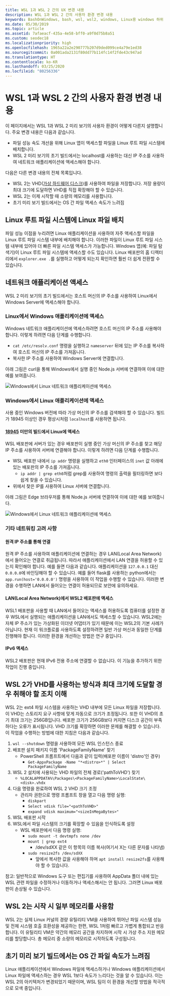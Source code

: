 ```yaml
---
title: WSL 1과 WSL 2 간의 UX 변경 내용
description: WSL 1과 WSL 2 간의 사용자 환경 변경 내용
keywords: BashOnWindows, bash, wsl, wsl2, windows, Linux용 windows 하위 시스템, windows 하위 시스템, ubuntu, debian, suse, windows 10
ms.date: 05/30/2019
ms.topic: article
ms.assetid: 7afaeacf-435a-4e58-bff0-a9f0d75b8a51
ms.custom: seodec18
ms.localizationpriority: high
ms.openlocfilehash: 1965a22a2e290777b207d9ded099ce4a79e1ed38
ms.sourcegitcommit: 0a001ada2131f80dd77b114fc14f2fde43c947ad
ms.translationtype: HT
ms.contentlocale: ko-KR
ms.lasthandoff: 03/25/2020
ms.locfileid: "80256336"
---
```

# <a name="user-experience-changes-between-wsl-1-and-wsl-2"></a>WSL 1과 WSL 2 간의 사용자 환경 변경 내용

이 페이지에서는 WSL 1과 WSL 2 미리 보기의 사용자 환경이 어떻게 다른지 설명합니다. 주요 변경 내용은 다음과 같습니다.

- 파일 성능 속도 개선을 위해 Linux 앱이 액세스할 파일을 Linux 루트 파일 시스템에 배치합니다.
- WSL 2 미리 보기의 초기 빌드에서는 localhost를 사용하는 대신 IP 주소를 사용하여 네트워크 애플리케이션에 액세스해야 합니다.

다음은 다른 변경 내용의 전체 목록입니다.

- WSL 2는 VHD([가상 하드웨어 디스크](https://en.wikipedia.org/wiki/VHD_(file_format)))를 사용하여 파일을 저장합니다. 저장 용량이 최대 크기에 도달하면 VHD를 직접 확장해야 할 수 있습니다.
- WSL 2는 이제 시작할 때 소량의 메모리를 사용합니다.
- 초기 미리 보기 빌드에서는 OS 간 파일 액세스 속도가 느려짐

## <a name="place-your-linux-files-in-your-linux-root-file-system"></a>Linux 루트 파일 시스템에 Linux 파일 배치
파일 성능 이점을 누리려면 Linux 애플리케이션을 사용하여 자주 액세스할 파일을 Linux 루트 파일 시스템 내부에 배치해야 합니다. 이러한 파일이 Linux 루트 파일 시스템 내부에 있어야 더 빠른 파일 시스템 액세스가 가능합니다. Windows 앱(예: 파일 탐색기)이 Linux 루트 파일 시스템에 액세스할 수도 있습니다. Linux 배포판의 홈 디렉터리에서 `explorer.exe .`를 실행하고 어떻게 되는지 확인하면 훨씬 더 쉽게 전환할 수 있습니다. 

## <a name="accessing-network-applications"></a>네트워크 애플리케이션 액세스
WSL 2 미리 보기의 초기 빌드에서는 호스트 머신의 IP 주소를 사용하여 Linux에서 Windows Server에 액세스해야 합니다.

### <a name="accessing-windows-applications-from-linux"></a>Linux에서 Windows 애플리케이션에 액세스
Windows 네트워크 애플리케이션에 액세스하려면 호스트 머신의 IP 주소를 사용해야 합니다. 이렇게 하려면 다음 단계를 수행합니다.

- `cat /etc/resolv.conf` 명령을 실행하고 `nameserver` 뒤에 있는 IP 주소를 복사하여 호스트 머신의 IP 주소를 가져옵니다. 
- 복사한 IP 주소를 사용하여 Windows Server에 연결합니다.

아래 그림은 curl을 통해 Windows에서 실행 중인 Node.js 서버에 연결하여 이에 대한 예를 보여줍니다. 

![Windows에서 Linux 네트워크 애플리케이션에 액세스](media/wsl2-network-l2w.png)

### <a name="accessing-linux-applications-from-windows"></a>Windows에서 Linux 애플리케이션에 액세스

사용 중인 Windows 버전에 따라 가상 머신의 IP 주소를 검색해야 할 수 있습니다. 빌드가 18945 이상인 경우 평상시처럼 `localhost`를 사용하면 됩니다. 

#### <a name="accessing-linux-on-builds-lower-than-18945"></a>[18945](https://blogs.windows.com/windowsexperience/2019/07/26/announcing-windows-10-insider-preview-build-18945/) 미만의 빌드에서 Linux에 액세스

WSL 배포판에 서버가 있는 경우 배포판이 실행 중인 가상 머신의 IP 주소를 찾고 해당 IP 주소를 사용하여 서버에 연결해야 합니다. 이렇게 하려면 다음 단계를 수행합니다.

- WSL 배포판 내에서 `ip addr` 명령을 실행하고 `eth0` 인터페이스의 `inet` 값 아래에 있는 배포판의 IP 주소를 가져옵니다.
   - `ip addr | grep eth0`처럼 grep를 사용하여 명령의 출력을 필터링하면 보다 쉽게 찾을 수 있습니다.
- 위에서 찾은 IP를 사용하여 Linux 서버에 연결합니다.

아래 그림은 Edge 브라우저를 통해 Node.js 서버에 연결하여 이에 대한 예를 보여줍니다.

![Windows에서 Linux 네트워크 애플리케이션에 액세스](media/wsl2-network-w2l.jpg)

### <a name="other-networking-considerations"></a>기타 네트워킹 고려 사항

#### <a name="connecting-via-remote-ip-addresses"></a>원격 IP 주소를 통해 연결

원격 IP 주소를 사용하여 애플리케이션에 연결하는 경우 LAN(Local Area Network)에서 들어오는 연결로 취급됩니다. 따라서 애플리케이션에서 LAN 연결을 허용할 수 있는지 확인해야 합니다. 예를 들면 다음과 같습니다. 애플리케이션을 `127.0.0.1` 대신 `0.0.0.0`에 바인딩해야 할 수 있습니다. 예를 들어 flask를 사용하는 python에서는 `app.run(host='0.0.0.0')` 명령을 사용하여 이 작업을 수행할 수 있습니다. 이러한 변경을 수행하면 LAN에서 들어오는 연결이 허용되므로 보안에 유의하세요. 

#### <a name="accessing-a-wsl2-distro-from-your-local-area-network-lan"></a>LAN(Local Area Network)에서 WSL2 배포판에 액세스

WSL1 배포판을 사용할 때 LAN에서 들어오는 액세스를 허용하도록 컴퓨터를 설정한 경우 WSL에서 실행되는 애플리케이션을 LAN에서도 액세스할 수 있습니다. WSL2에는 자체 IP 주소가 있는 가상화된 이더넷 어댑터가 있기 때문에 이는 WSL2의 기본 사례가 아닙니다. 현재 이 워크플로를 사용하도록 설정하려면 일반 가상 머신과 동일한 단계를 진행해야 합니다. 이러한 환경을 개선하는 방법은 연구 중입니다.

#### <a name="ipv6-access"></a>IPv6 액세스

WSL2 배포판은 현재 IPv6 전용 주소에 연결할 수 없습니다. 이 기능을 추가하기 위한 작업이 진행 중입니다.

## <a name="understanding-wsl-2-uses-a-vhd-and-what-to-do-if-you-reach-its-max-size"></a>WSL 2가 VHD를 사용하는 방식과 최대 크기에 도달할 경우 취해야 할 조치 이해
WSL 2는 ext4 파일 시스템을 사용하는 VHD 내부에 모든 Linux 파일을 저장합니다. 이 VHD는 스토리지 요구 사항에 맞게 자동으로 크기가 조정됩니다. 또한 이 VHD의 초기 최대 크기는 256GB입니다. 배포판 크기가 256GB보다 커지면 디스크 공간이 부족하다는 오류가 표시됩니다. VHD 크기를 확장하면 이러한 문제를 해결할 수 있습니다. 이 작업을 수행하는 방법에 대한 지침은 다음과 같습니다.

1. `wsl --shutdown` 명령을 사용하여 모든 WSL 인스턴스 종료
2. 배포판 설치 패키지 이름 'PackageFamilyName' 찾기
   - PowerShell 프롬프트에서 다음과 같이 입력(배포판 이름이 'distro'인 경우)
      - `Get-AppxPackage -Name "*<distro>*" | Select PackageFamilyName`
3. WSL 2 설치에 사용되는 VHD 파일의 전체 경로('pathToVHD') 찾기
     - `%LOCALAPPDATA%\Packages\<PackageFamilyName>\LocalState\<disk>.vhdx`
4. 다음 명령을 완료하여 WSL 2 VHD 크기 조정
   - 관리자 권한으로 명령 프롬프트 창을 열고 다음 명령 실행:
      - `diskpart`
      - `Select vdisk file="<pathToVHD>"`
      - `expand vdisk maximum="<sizeInMegaBytes>"`
5. WSL 배포판 시작
6. WSL에서 파일 시스템의 크기를 확장할 수 있음을 인식하도록 설정
   - WSL 배포판에서 다음 명령 실행:
      - `sudo mount -t devtmpfs none /dev`
      - `mount | grep ext4`
         - /dev/sdXX 같은 이 항목의 이름 복사(여기서 X는 다른 문자를 나타냄)
      - `sudo resize2fs /dev/sdXX`
         - 앞에서 복사한 값을 사용해야 하며 `apt install resize2fs`를 사용해야 할 수 있습니다.

참고: 일반적으로 Windows 도구 또는 편집기를 사용하여 AppData 폴더 내에 있는 WSL 관련 파일을 수정하거나 이동하거나 액세스해서는 안 됩니다. 그러면 Linux 배포판이 손상될 수 있습니다.

## <a name="wsl-2-will-use-some-memory-on-startup"></a>WSL 2는 시작 시 일부 메모리를 사용함
WSL 2는 실제 Linux 커널의 경량 유틸리티 VM을 사용하여 뛰어난 파일 시스템 성능 및 전체 시스템 호출 호환성을 제공하는 한편, WSL 1처럼 빠르고 가볍게 통합되고 반응합니다. 이 유틸리티 VM은 약간의 메모리 공간을 차지하며 시작 시 가상 주소 지원 메모리를 할당합니다. 총 메모리 중 소량의 메모리로 시작하도록 구성됩니다.

## <a name="cross-os-file-speed-will-be-slower-in-initial-preview-builds"></a>초기 미리 보기 빌드에서는 OS 간 파일 속도가 느려짐
Linux 애플리케이션에서 Windows 파일에 액세스하거나 Windows 애플리케이션에서 Linux 파일에 액세스하는 경우 WSL 1보다 속도가 느리다는 것을 알 수 있습니다. 이는 WSL 2의 아키텍처가 변경되었기 때문이며, WSL 팀이 이 환경을 개선할 방법을 적극적으로 모색 중입니다.
